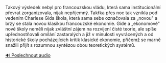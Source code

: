 
Takový výsledek nebyl pro francouzskou vládu, která sama institucionální převrat zorganizovala, nijak nepříjemný. Takřka přes noc tak vznikla pod vedením Charlese Gida škola, která sama sebe označovala za „novou" a brzy se stala novou klasikou francouzské ekonomie. Gide a „ekonomové" nové školy neměli nijak zvláštní zájem na rozvíjení čisté teorie, ale spíše upřednostňovali omílání zastaralých a již v minulosti vyvrácených a od historické školy pocházejících kritik klasické ekonomie, přičemž se marně snažili přijít s rozumnou syntézou obou teoretických systémů.

[🔊 Poslechnout audio](/data/7-paragraphs/audio/chapter_178/para_008-Takov-vsledek-nebyl-pro-francouzskou-vldu-kter.mp3)
